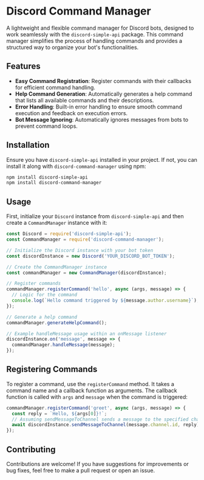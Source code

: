 # Discord Command Manager

A lightweight and flexible command manager for Discord bots, designed to work seamlessly with the `discord-simple-api` package. This command manager simplifies the process of handling commands and provides a structured way to organize your bot's functionalities.

## Features

- **Easy Command Registration**: Register commands with their callbacks for efficient command handling.
- **Help Command Generation**: Automatically generates a help command that lists all available commands and their descriptions.
- **Error Handling**: Built-in error handling to ensure smooth command execution and feedback on execution errors.
- **Bot Message Ignoring**: Automatically ignores messages from bots to prevent command loops.

## Installation

Ensure you have `discord-simple-api` installed in your project. If not, you can install it along with `discord-command-manager` using npm:

```bash
npm install discord-simple-api
npm install discord-command-manager
```

## Usage

First, initialize your `Discord` instance from `discord-simple-api` and then create a `CommandManager` instance with it:

```javascript
const Discord = require('discord-simple-api');
const CommandManager = require('discord-command-manager');

// Initialize the Discord instance with your bot token
const discordInstance = new Discord('YOUR_DISCORD_BOT_TOKEN');

// Create the CommandManager instance
const commandManager = new CommandManager(discordInstance);

// Register commands
commandManager.registerCommand('hello', async (args, message) => {
  // Logic for the command
  console.log(`Hello command triggered by ${message.author.username}`);
});

// Generate a help command
commandManager.generateHelpCommand();

// Example handleMessage usage within an onMessage listener
discordInstance.on('message', message => {
  commandManager.handleMessage(message);
});
```

## Registering Commands

To register a command, use the `registerCommand` method. It takes a command name and a callback function as arguments. The callback function is called with `args` and `message` when the command is triggered:

```javascript
commandManager.registerCommand('greet', async (args, message) => {
  const reply = `Hello, ${args[0]}!`;
  // Assuming sendMessageToChannel sends a message to the specified channel
  await discordInstance.sendMessageToChannel(message.channel.id, reply);
});
```

## Contributing

Contributions are welcome! If you have suggestions for improvements or bug fixes, feel free to make a pull request or open an issue.